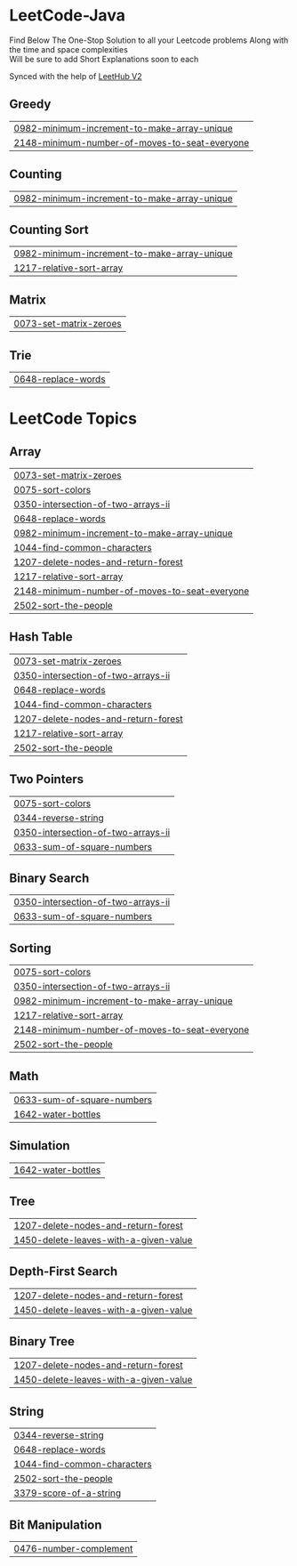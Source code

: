 # LeetCode-Java
Find Below 
The One-Stop Solution to all your Leetcode problems
Along with the time and space complexities    
Will be sure to add Short Explanations soon to each

Synced with the help of [LeetHub V2](https://chromewebstore.google.com/detail/mhanfgfagplhgemhjfeolkkdidbakocm?hl=en)



## Greedy
|  |
| ------- |
| [0982-minimum-increment-to-make-array-unique](https://github.com/KarthikPrabhu2541/LeetCode-Java/tree/master/0982-minimum-increment-to-make-array-unique) |
| [2148-minimum-number-of-moves-to-seat-everyone](https://github.com/KarthikPrabhu2541/LeetCode-Java/tree/master/2148-minimum-number-of-moves-to-seat-everyone) |

## Counting
|  |
| ------- |
| [0982-minimum-increment-to-make-array-unique](https://github.com/KarthikPrabhu2541/LeetCode-Java/tree/master/0982-minimum-increment-to-make-array-unique) |


## Counting Sort
|  |
| ------- |
| [0982-minimum-increment-to-make-array-unique](https://github.com/KarthikPrabhu2541/LeetCode-Java/tree/master/0982-minimum-increment-to-make-array-unique) |
| [1217-relative-sort-array](https://github.com/KarthikPrabhu2541/LeetCode-Java/tree/master/1217-relative-sort-array) |



## Matrix
|  |
| ------- |
| [0073-set-matrix-zeroes](https://github.com/KarthikPrabhu2541/LeetCode-Java/tree/master/0073-set-matrix-zeroes) |

## Trie
|  |
| ------- |
| [0648-replace-words](https://github.com/KarthikPrabhu2541/LeetCode-Java/tree/master/0648-replace-words) |



<!---LeetCode Topics Start-->
# LeetCode Topics
## Array
|  |
| ------- |
| [0073-set-matrix-zeroes](https://github.com/KarthikPrabhu2541/LeetCode-Java/tree/master/0073-set-matrix-zeroes) |
| [0075-sort-colors](https://github.com/KarthikPrabhu2541/LeetCode-Java/tree/master/0075-sort-colors) |
| [0350-intersection-of-two-arrays-ii](https://github.com/KarthikPrabhu2541/LeetCode-Java/tree/master/0350-intersection-of-two-arrays-ii) |
| [0648-replace-words](https://github.com/KarthikPrabhu2541/LeetCode-Java/tree/master/0648-replace-words) |
| [0982-minimum-increment-to-make-array-unique](https://github.com/KarthikPrabhu2541/LeetCode-Java/tree/master/0982-minimum-increment-to-make-array-unique) |
| [1044-find-common-characters](https://github.com/KarthikPrabhu2541/LeetCode-Java/tree/master/1044-find-common-characters) |
| [1207-delete-nodes-and-return-forest](https://github.com/KarthikPrabhu2541/LeetCode-Java/tree/master/1207-delete-nodes-and-return-forest) |
| [1217-relative-sort-array](https://github.com/KarthikPrabhu2541/LeetCode-Java/tree/master/1217-relative-sort-array) |
| [2148-minimum-number-of-moves-to-seat-everyone](https://github.com/KarthikPrabhu2541/LeetCode-Java/tree/master/2148-minimum-number-of-moves-to-seat-everyone) |
| [2502-sort-the-people](https://github.com/KarthikPrabhu2541/LeetCode-Java/tree/master/2502-sort-the-people) |
## Hash Table
|  |
| ------- |
| [0073-set-matrix-zeroes](https://github.com/KarthikPrabhu2541/LeetCode-Java/tree/master/0073-set-matrix-zeroes) |
| [0350-intersection-of-two-arrays-ii](https://github.com/KarthikPrabhu2541/LeetCode-Java/tree/master/0350-intersection-of-two-arrays-ii) |
| [0648-replace-words](https://github.com/KarthikPrabhu2541/LeetCode-Java/tree/master/0648-replace-words) |
| [1044-find-common-characters](https://github.com/KarthikPrabhu2541/LeetCode-Java/tree/master/1044-find-common-characters) |
| [1207-delete-nodes-and-return-forest](https://github.com/KarthikPrabhu2541/LeetCode-Java/tree/master/1207-delete-nodes-and-return-forest) |
| [1217-relative-sort-array](https://github.com/KarthikPrabhu2541/LeetCode-Java/tree/master/1217-relative-sort-array) |
| [2502-sort-the-people](https://github.com/KarthikPrabhu2541/LeetCode-Java/tree/master/2502-sort-the-people) |
## Two Pointers
|  |
| ------- |
| [0075-sort-colors](https://github.com/KarthikPrabhu2541/LeetCode-Java/tree/master/0075-sort-colors) |
| [0344-reverse-string](https://github.com/KarthikPrabhu2541/LeetCode-Java/tree/master/0344-reverse-string) |
| [0350-intersection-of-two-arrays-ii](https://github.com/KarthikPrabhu2541/LeetCode-Java/tree/master/0350-intersection-of-two-arrays-ii) |
| [0633-sum-of-square-numbers](https://github.com/KarthikPrabhu2541/LeetCode-Java/tree/master/0633-sum-of-square-numbers) |
## Binary Search
|  |
| ------- |
| [0350-intersection-of-two-arrays-ii](https://github.com/KarthikPrabhu2541/LeetCode-Java/tree/master/0350-intersection-of-two-arrays-ii) |
| [0633-sum-of-square-numbers](https://github.com/KarthikPrabhu2541/LeetCode-Java/tree/master/0633-sum-of-square-numbers) |
## Sorting
|  |
| ------- |
| [0075-sort-colors](https://github.com/KarthikPrabhu2541/LeetCode-Java/tree/master/0075-sort-colors) |
| [0350-intersection-of-two-arrays-ii](https://github.com/KarthikPrabhu2541/LeetCode-Java/tree/master/0350-intersection-of-two-arrays-ii) |
| [0982-minimum-increment-to-make-array-unique](https://github.com/KarthikPrabhu2541/LeetCode-Java/tree/master/0982-minimum-increment-to-make-array-unique) |
| [1217-relative-sort-array](https://github.com/KarthikPrabhu2541/LeetCode-Java/tree/master/1217-relative-sort-array) |
| [2148-minimum-number-of-moves-to-seat-everyone](https://github.com/KarthikPrabhu2541/LeetCode-Java/tree/master/2148-minimum-number-of-moves-to-seat-everyone) |
| [2502-sort-the-people](https://github.com/KarthikPrabhu2541/LeetCode-Java/tree/master/2502-sort-the-people) |
## Math
|  |
| ------- |
| [0633-sum-of-square-numbers](https://github.com/KarthikPrabhu2541/LeetCode-Java/tree/master/0633-sum-of-square-numbers) |
| [1642-water-bottles](https://github.com/KarthikPrabhu2541/LeetCode-Java/tree/master/1642-water-bottles) |
## Simulation
|  |
| ------- |
| [1642-water-bottles](https://github.com/KarthikPrabhu2541/LeetCode-Java/tree/master/1642-water-bottles) |
## Tree
|  |
| ------- |
| [1207-delete-nodes-and-return-forest](https://github.com/KarthikPrabhu2541/LeetCode-Java/tree/master/1207-delete-nodes-and-return-forest) |
| [1450-delete-leaves-with-a-given-value](https://github.com/KarthikPrabhu2541/LeetCode-Java/tree/master/1450-delete-leaves-with-a-given-value) |
## Depth-First Search
|  |
| ------- |
| [1207-delete-nodes-and-return-forest](https://github.com/KarthikPrabhu2541/LeetCode-Java/tree/master/1207-delete-nodes-and-return-forest) |
| [1450-delete-leaves-with-a-given-value](https://github.com/KarthikPrabhu2541/LeetCode-Java/tree/master/1450-delete-leaves-with-a-given-value) |
## Binary Tree
|  |
| ------- |
| [1207-delete-nodes-and-return-forest](https://github.com/KarthikPrabhu2541/LeetCode-Java/tree/master/1207-delete-nodes-and-return-forest) |
| [1450-delete-leaves-with-a-given-value](https://github.com/KarthikPrabhu2541/LeetCode-Java/tree/master/1450-delete-leaves-with-a-given-value) |
## String
|  |
| ------- |
| [0344-reverse-string](https://github.com/KarthikPrabhu2541/LeetCode-Java/tree/master/0344-reverse-string) |
| [0648-replace-words](https://github.com/KarthikPrabhu2541/LeetCode-Java/tree/master/0648-replace-words) |
| [1044-find-common-characters](https://github.com/KarthikPrabhu2541/LeetCode-Java/tree/master/1044-find-common-characters) |
| [2502-sort-the-people](https://github.com/KarthikPrabhu2541/LeetCode-Java/tree/master/2502-sort-the-people) |
| [3379-score-of-a-string](https://github.com/KarthikPrabhu2541/LeetCode-Java/tree/master/3379-score-of-a-string) |
## Bit Manipulation
|  |
| ------- |
| [0476-number-complement](https://github.com/KarthikPrabhu2541/LeetCode-Java/tree/master/0476-number-complement) |
<!---LeetCode Topics End-->